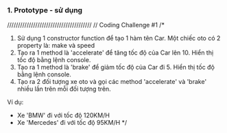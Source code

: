 ### 1. Prototype - sử dụng

///////////////////////////////////////
// Coding Challenge #1
/*
1. Sử dụng 1 constructor function để tạo 1 hàm tên Car. Một chiếc oto có 2 property là: make và speed
2. Tạo ra 1 method là 'accelerate' để tăng tốc độ của Car lên 10. Hiển thị tốc độ bằng lệnh console.
3. Tạo ra 1 method là 'brake' để giảm tốc độ của Car đi 5. Hiển thị tốc độ bằng lệnh console.
4. Tạo ra 2 đối tượng xe oto và gọi các method 'accelerate' và 'brake' nhiều lần trên mỗi đối tượng trên.


Ví dụ:
- Xe 'BMW' đi với tốc độ 120KM/H
- Xe 'Mercedes' đi với tốc độ 95KM/H
  */






  